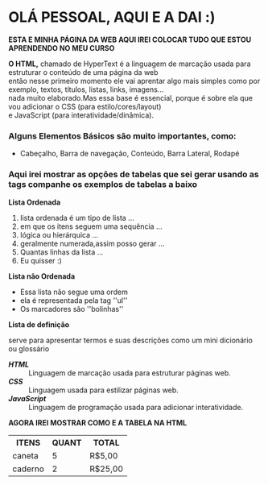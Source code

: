 <!DOCTYPE html> <html>

<head> <meta charset ="utf-8">
<title> MINHA AULA DE HTML </title>
</head>

<body>

<h1> OLÁ PESSOAL, AQUI E A DAI :) </h1>
<P><B> ESTA E MINHA PÁGINA DA WEB AQUI IREI COLOCAR TUDO QUE ESTOU APRENDENDO NO MEU CURSO</B></P>

 
<P> <b>O HTML,</b> chamado de HyperText é a linguagem de marcação usada para estruturar o conteúdo de uma página da web <br>
 então nesse primeiro momento ele vai aprentar algo mais simples como por exemplo, textos, títulos, listas, links, imagens... <br>
 nada muito elaborado.Mas essa base é essencial, porque é sobre ela que vou adicionar o CSS (para estilo/cores/layout)<br>
 e JavaScript (para interatividade/dinâmica).<br></p>

<h3>
	Alguns Elementos Básicos são muito importantes, como:
</h3>

<ul>
	<li>Cabeçalho, Barra de navegação, Conteúdo, Barra Lateral, Rodapé </li>
</ul>

<H3>Aqui irei mostrar as opções de tabelas que sei gerar usando as tags companhe os exemplos de tabelas a baixo</H3>

<P><B> Lista Ordenada </B></P>
<ol> 
<li> lista ordenada é um tipo de lista ... </li>
<li> em que os itens seguem uma sequência ...</li>
<li> lógica ou hierárquica ... </li>
<li> geralmente numerada,assim posso gerar ...</li>
<li> Quantas linhas da lista ... </li>
<li> Eu quisser :) </li>  
</ol>

<P><B> Lista não Ordenada </B></P>

<ul>
<li> Essa lista não segue uma ordem </li>
<li> ela é representada pela tag ''ul'' </li>
<li> Os marcadores são ''bolinhas'' </li>
</ul>

<P><B> Lista de definição </B></P>
<p>serve para apresentar termos e suas descrições como um mini dicionário ou glossário </p>


<dl>
  <dt><b><em>HTML</em></b></dt>
  <dd>Linguagem de marcação usada para estruturar páginas web.</dd>

  <dt><b><em>CSS</em></b></dt>
  <dd>Linguagem usada para estilizar páginas web.</dd>

  <dt><b><em>JavaScript</em></b></dt>
  <dd>Linguagem de programação usada para adicionar interatividade.</dd>
</dl>





<table>
<p><b> AGORA IREI MOSTRAR COMO E A TABELA NA HTML </b></p>
	<tr>
		<th> ITENS </th>
		<th> QUANT </th>
		<th> TOTAL </th>
	</tr>
	<tr>
		<td>caneta</td>
		<td>5</td>
		<td>R$5,00</td>
	</tr>
	<tr>
		<td>caderno</td>
		<td>2</td>
		<td>R$25,00</td>
	</tr>
</table>

</body>

</html>
